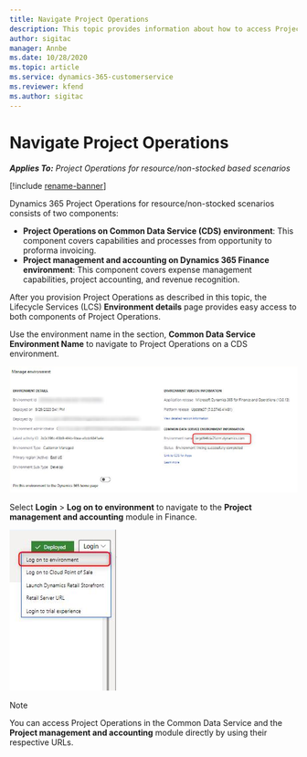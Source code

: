 ```yaml
---
title: Navigate Project Operations
description: This topic provides information about how to access Project Operations from Lifecycle Services.
author: sigitac
manager: Annbe
ms.date: 10/28/2020
ms.topic: article
ms.service: dynamics-365-customerservice
ms.reviewer: kfend 
ms.author: sigitac
---
```


# Navigate Project Operations

_**Applies To:** Project Operations for resource/non-stocked based scenarios_

[!include [rename-banner](~/includes/cc-data-platform-banner.md)]

Dynamics 365 Project Operations for resource/non-stocked scenarios consists of two components: 

 - **Project Operations on Common Data Service (CDS) environment**: This component covers capabilities and processes from opportunity to proforma invoicing. 
 - **Project management and accounting on Dynamics 365 Finance environment**: This component covers expense management capabilities, project accounting, and revenue recognition. 

After you provision Project Operations as described in this topic, the Lifecycle Services (LCS) **Environment details** page provides easy access to both components of Project Operations.  

Use the environment name in the section, **Common Data Service Environment Name** to navigate to Project Operations on a CDS environment. 

  ![Common Data Service environment name](./media/environment-name.PNG)

Select **Login** > **Log on to environment** to navigate to the **Project management and accounting** module in Finance.  

   ![Log into Finance](./media/environment-login.PNG)

> [!NOTE]
> You can access Project Operations in the Common Data Service and the **Project management and accounting** module directly by using their respective URLs. 
